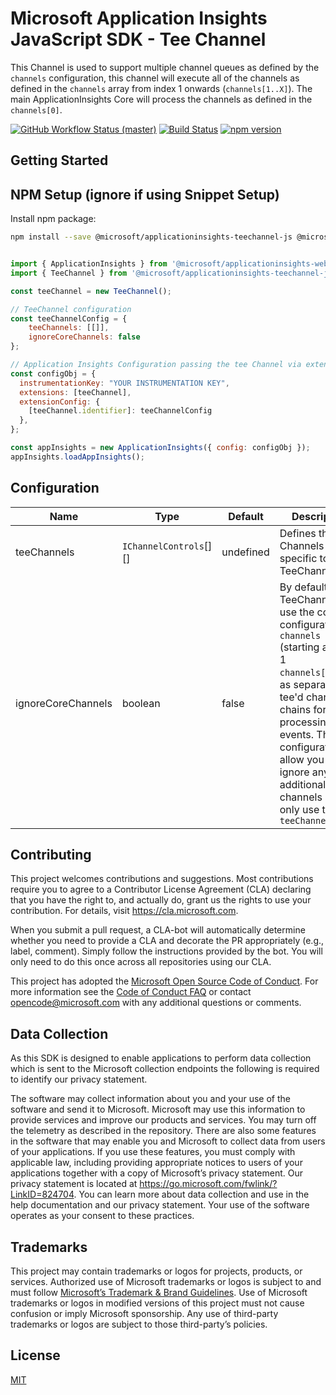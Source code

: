 # Microsoft Application Insights JavaScript SDK - Tee Channel

This Channel is used to support multiple channel queues as defined by the `channels` configuration, this channel will execute
all of the channels as defined in the `channels` array from index 1 onwards (`channels[1..X]`). The main ApplicationInsights
Core will process the channels as defined in the `channels[0]`.

[![GitHub Workflow Status (master)](https://img.shields.io/github/actions/workflow/status/microsoft/ApplicationInsights-JS/ci.yml?branch=main)](https://github.com/microsoft/ApplicationInsights-JS/tree/main)
[![Build Status](https://dev.azure.com/mseng/AppInsights/_apis/build/status%2FAppInsights%20-%20DevTools%2F1DS%20JavaScript%20SDK%20web%20SKU%20(main%3B%20master)?branchName=main)](https://dev.azure.com/mseng/AppInsights/_build/latest?definitionId=8184&branchName=main)
[![npm version](https://badge.fury.io/js/%40microsoft%2Fapplicationinsights-channel-js.svg)](https://badge.fury.io/js/%40microsoft%2Fapplicationinsights-channel-js)

## Getting Started

## NPM Setup (ignore if using Snippet Setup)

Install npm package:

```bash
npm install --save @microsoft/applicationinsights-teechannel-js @microsoft/applicationinsights-web
```

```js

import { ApplicationInsights } from '@microsoft/applicationinsights-web';
import { TeeChannel } from '@microsoft/applicationinsights-teechannel-js';

const teeChannel = new TeeChannel();

// TeeChannel configuration
const teeChannelConfig = {
    teeChannels: [[]],
    ignoreCoreChannels: false
};

// Application Insights Configuration passing the tee Channel via extensions
const configObj = {
  instrumentationKey: "YOUR INSTRUMENTATION KEY",
  extensions: [teeChannel],
  extensionConfig: {
    [teeChannel.identifier]: teeChannelConfig
  },
};

const appInsights = new ApplicationInsights({ config: configObj });
appInsights.loadAppInsights();
```

## Configuration

| Name                  | Type                               | Default    | Description
| --------------------- | -----------------------------------| -----------| ----------------------------------------------------------------------------------------------------------------
| teeChannels           | `IChannelControls`[][]             | undefined  | Defines the Channels specific to the TeeChannel
| ignoreCoreChannels    | boolean                            | false      |By default the TeeChannel will use the core configuration `channels` (starting at index 1 `channels[1.xxx]`) as separate tee'd channel chains for processing events. This configuration allow you to ignore any additional core channels and only use the `teeChannels`

## Contributing

This project welcomes contributions and suggestions. Most contributions require you to
agree to a Contributor License Agreement (CLA) declaring that you have the right to,
and actually do, grant us the rights to use your contribution. For details, visit
https://cla.microsoft.com.

When you submit a pull request, a CLA-bot will automatically determine whether you need
to provide a CLA and decorate the PR appropriately (e.g., label, comment). Simply follow the
instructions provided by the bot. You will only need to do this once across all repositories using our CLA.

This project has adopted the [Microsoft Open Source Code of Conduct](https://opensource.microsoft.com/codeofconduct/).
For more information see the [Code of Conduct FAQ](https://opensource.microsoft.com/codeofconduct/faq/)
or contact [opencode@microsoft.com](mailto:opencode@microsoft.com) with any additional questions or comments.

## Data Collection

As this SDK is designed to enable applications to perform data collection which is sent to the Microsoft collection endpoints the following is required to identify our privacy statement.

The software may collect information about you and your use of the software and send it to Microsoft. Microsoft may use this information to provide services and improve our products and services. You may turn off the telemetry as described in the repository. There are also some features in the software that may enable you and Microsoft to collect data from users of your applications. If you use these features, you must comply with applicable law, including providing appropriate notices to users of your applications together with a copy of Microsoft’s privacy statement. Our privacy statement is located at https://go.microsoft.com/fwlink/?LinkID=824704. You can learn more about data collection and use in the help documentation and our privacy statement. Your use of the software operates as your consent to these practices.

## Trademarks

This project may contain trademarks or logos for projects, products, or services. Authorized use of Microsoft trademarks or logos is subject to and must follow [Microsoft’s Trademark & Brand Guidelines](https://www.microsoft.com/en-us/legal/intellectualproperty/trademarks/usage/general). Use of Microsoft trademarks or logos in modified versions of this project must not cause confusion or imply Microsoft sponsorship. Any use of third-party trademarks or logos are subject to those third-party’s policies.

## License

[MIT](LICENSE)
